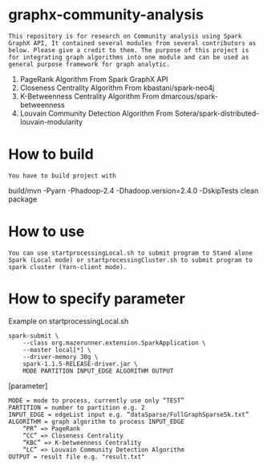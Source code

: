 # graphx-community-analysis

	This repository is for research on Community analysis using Spark GraphX API, It contained several modules from several contributors as below. Please give a credit to them. The purpose of this project is for integrating graph algorithms into one module and can be used as general purpose framework for graph analytic.

1. PageRank Algorithm
From Spark GraphX API
2. Closeness Centrality Algorithm
From kbastani/spark-neo4j
3. K-Betweenness Centrality Algorithm 
From dmarcous/spark-betweenness
4. Louvain Community Detection Algorithm
From Sotera/spark-distributed-louvain-modularity


# How to build
	
	You have to build project with 

build/mvn -Pyarn -Phadoop-2.4 -Dhadoop.version=2.4.0 -DskipTests clean package


# How to use
	
	You can use startprocessingLocal.sh to submit program to Stand alone Spark (Local mode) or startprocessingCluster.sh to submit program to spark cluster (Yarn-client mode).


# How to specify parameter

Example on startprocessingLocal.sh

	spark-submit \
        --class org.mazerunner.extension.SparkApplication \
        --master local[*] \
        --driver-memory 30g \
        spark-1.1.5-RELEASE-driver.jar \
        MODE PARTITION INPUT_EDGE ALGORITHM OUTPUT

[parameter]

	MODE = mode to process, currently use only “TEST”
	PARTITION = number to partition e.g. 2
	INPUT_EDGE = edgeList input e.g. “dataSparse/FullGraphSparse5k.txt”
	ALGORITHM = graph algorithm to process INPUT_EDGE 
		“PR” => PageRank
		“CC” => Closeness Centrality
		“KBC” => K-betweenness Centrality
		“LC” => Louvain Community Detection Algorithm
	OUTPUT = result file e.g. "result.txt" 
 

